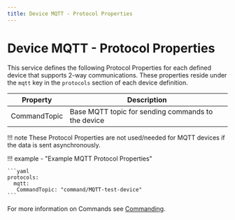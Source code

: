 ```yaml
---
title: Device MQTT - Protocol Properties
---
```


# Device MQTT - Protocol Properties

This service defines the following Protocol Properties for each defined device that supports 2-way communications.  These properties reside under the `mqtt` key in the `protocols` section of each device definition.

| Property     | Description                                        |
|--------------|----------------------------------------------------|
| CommandTopic | Base MQTT topic for sending commands to the device |

!!! note
    These Protocol Properties are not used/needed for MQTT devices if the data is sent asynchronously.

!!! example - "Example MQTT Protocol Properties"

    ```yaml
    protocols:
      mqtt:
       CommandTopic: "command/MQTT-test-device"
    ```

For more information on Commands see [Commanding](details/MultiLevelTopics.md#commanding).